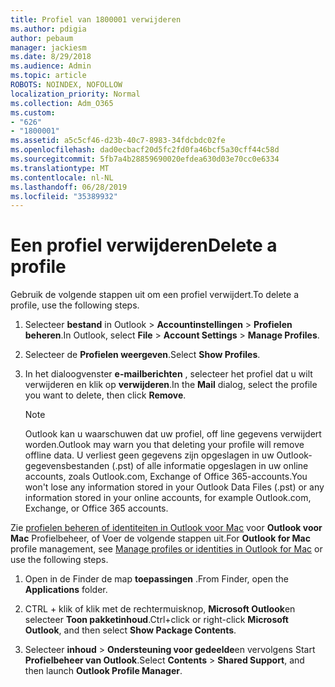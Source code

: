 ```yaml
---
title: Profiel van 1800001 verwijderen
ms.author: pdigia
author: pebaum
manager: jackiesm
ms.date: 8/29/2018
ms.audience: Admin
ms.topic: article
ROBOTS: NOINDEX, NOFOLLOW
localization_priority: Normal
ms.collection: Adm_O365
ms.custom:
- "626"
- "1800001"
ms.assetid: a5c5cf46-d23b-40c7-8983-34fdcbdc02fe
ms.openlocfilehash: dad0ecbacf20d5fc2fd0fa46bcf5a30cff44c58d
ms.sourcegitcommit: 5fb7a4b28859690020efdea630d03e70cc0e6334
ms.translationtype: MT
ms.contentlocale: nl-NL
ms.lasthandoff: 06/28/2019
ms.locfileid: "35389932"
---
```

# <a name="delete-a-profile"></a><span data-ttu-id="723f4-102">Een profiel verwijderen</span><span class="sxs-lookup"><span data-stu-id="723f4-102">Delete a profile</span></span>

<span data-ttu-id="723f4-103">Gebruik de volgende stappen uit om een profiel verwijdert.</span><span class="sxs-lookup"><span data-stu-id="723f4-103">To delete a profile, use the following steps.</span></span>
  
1. <span data-ttu-id="723f4-104">Selecteer **bestand** in Outlook \> **Accountinstellingen** \> **Profielen beheren**.</span><span class="sxs-lookup"><span data-stu-id="723f4-104">In Outlook, select **File** \> **Account Settings** \> **Manage Profiles**.</span></span>

2. <span data-ttu-id="723f4-105">Selecteer de **Profielen weergeven**.</span><span class="sxs-lookup"><span data-stu-id="723f4-105">Select **Show Profiles**.</span></span>

3. <span data-ttu-id="723f4-106">In het dialoogvenster **e-mailberichten** , selecteer het profiel dat u wilt verwijderen en klik op **verwijderen**.</span><span class="sxs-lookup"><span data-stu-id="723f4-106">In the **Mail** dialog, select the profile you want to delete, then click **Remove**.</span></span>

    > [!NOTE]
    > <span data-ttu-id="723f4-107">Outlook kan u waarschuwen dat uw profiel, off line gegevens verwijdert worden.</span><span class="sxs-lookup"><span data-stu-id="723f4-107">Outlook may warn you that deleting your profile will remove offline data.</span></span> <span data-ttu-id="723f4-108">U verliest geen gegevens zijn opgeslagen in uw Outlook-gegevensbestanden (.pst) of alle informatie opgeslagen in uw online accounts, zoals Outlook.com, Exchange of Office 365-accounts.</span><span class="sxs-lookup"><span data-stu-id="723f4-108">You won't lose any information stored in your Outlook Data Files (.pst) or any information stored in your online accounts, for example Outlook.com, Exchange, or Office 365 accounts.</span></span>
  
<span data-ttu-id="723f4-109">Zie [profielen beheren of identiteiten in Outlook voor Mac](https://support.office.com/article/fed2a955-74df-4a24-bef6-78a426958c4c.aspx) voor **Outlook voor Mac** Profielbeheer, of Voer de volgende stappen uit.</span><span class="sxs-lookup"><span data-stu-id="723f4-109">For **Outlook for Mac** profile management, see [Manage profiles or identities in Outlook for Mac](https://support.office.com/article/fed2a955-74df-4a24-bef6-78a426958c4c.aspx) or use the following steps.</span></span>
  
1. <span data-ttu-id="723f4-110">Open in de Finder de map **toepassingen** .</span><span class="sxs-lookup"><span data-stu-id="723f4-110">From Finder, open the **Applications** folder.</span></span>

2. <span data-ttu-id="723f4-111">CTRL + klik of klik met de rechtermuisknop, **Microsoft Outlook**en selecteer **Toon pakketinhoud**.</span><span class="sxs-lookup"><span data-stu-id="723f4-111">Ctrl+click or right-click **Microsoft Outlook**, and then select **Show Package Contents**.</span></span>

3. <span data-ttu-id="723f4-112">Selecteer **inhoud** \> **Ondersteuning voor gedeelde**en vervolgens Start **Profielbeheer van Outlook**.</span><span class="sxs-lookup"><span data-stu-id="723f4-112">Select **Contents** \> **Shared Support**, and then launch **Outlook Profile Manager**.</span></span>
